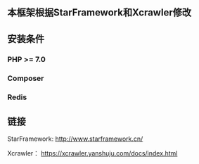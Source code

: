 ## 本框架根据StarFramework和Xcrawler修改
## 安装条件
### PHP >= 7.0
### Composer
### Redis

## 链接
StarFramework: http://www.starframework.cn/

Xcrawler： https://xcrawler.yanshuju.com/docs/index.html
